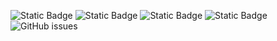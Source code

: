 ![Static Badge](https://img.shields.io/badge/blacklists-60-000000) ![Static Badge](https://img.shields.io/badge/blacklisted-2805980-cc0000) ![Static Badge](https://img.shields.io/badge/whitelisted-2245-00CC00) ![Static Badge](https://img.shields.io/badge/streaming_blacklist-28107-000000) ![GitHub issues](https://img.shields.io/github/issues/fabriziosalmi/blacklists)
